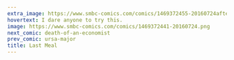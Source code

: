 ```yaml
---
extra_image: https://www.smbc-comics.com/comics/1469372455-20160724after.png
hovertext: I dare anyone to try this.
image: https://www.smbc-comics.com/comics/1469372441-20160724.png
next_comic: death-of-an-economist
prev_comic: ursa-major
title: Last Meal
---
```


